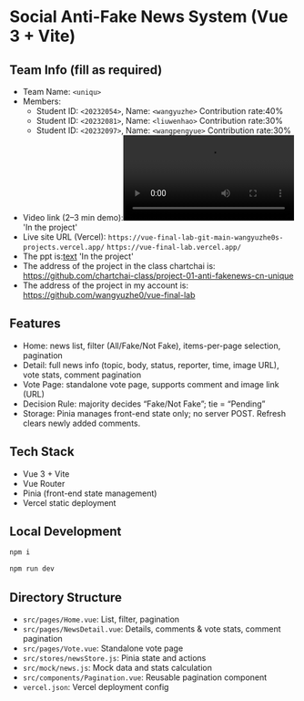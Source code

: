# Social Anti-Fake News System (Vue 3 + Vite)

## Team Info (fill as required)
- Team Name: `<uniqu>`
- Members:
  - Student ID: `<20232054>`, Name: `<wangyuzhe>`
  Contribution rate:40%
  - Student ID: `<20232081>`, Name: `<liuwenhao>`
  Contribution rate:30%
  - Student ID: `<20232097>`, Name: `<wangpengyue>`
  Contribution rate:30%
- Video link (2–3 min demo):<video controls src="the video.mp4" title="Title"></video>
'In the project'
- Live site URL (Vercel): `https://vue-final-lab-git-main-wangyuzhe0s-projects.vercel.app/`
`https://vue-final-lab.vercel.app/`
- The ppt is:[text](<template for presentation.pptx>)   'In the project'
- The address of the project in the class chartchai is:
https://github.com/chartchai-class/project-01-anti-fakenews-cn-unique
- The address of the project in my account is:
https://github.com/wangyuzhe0/vue-final-lab


## Features
- Home: news list, filter (All/Fake/Not Fake), items-per-page selection, pagination
- Detail: full news info (topic, body, status, reporter, time, image URL), vote stats, comment pagination
- Vote Page: standalone vote page, supports comment and image link (URL)
- Decision Rule: majority decides “Fake/Not Fake”; tie = “Pending”
- Storage: Pinia manages front-end state only; no server POST. Refresh clears newly added comments.

## Tech Stack
- Vue 3 + Vite
- Vue Router
- Pinia (front-end state management)
- Vercel static deployment

## Local Development
```bash
npm i
```

```bash
npm run dev
```

## Directory Structure
- `src/pages/Home.vue`: List, filter, pagination
- `src/pages/NewsDetail.vue`: Details, comments & vote stats, comment pagination
- `src/pages/Vote.vue`: Standalone vote page
- `src/stores/newsStore.js`: Pinia state and actions
- `src/mock/news.js`: Mock data and stats calculation
- `src/components/Pagination.vue`: Reusable pagination component
- `vercel.json`: Vercel deployment config